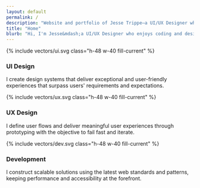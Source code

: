 ```yaml
---
layout: default
permalink: /
description: "Website and portfolio of Jesse Trippe—a UI/UX Designer who enjoys coding and designing for the web."
title: "Home"
blurb: "Hi, I'm Jesse&mdash;a UI/UX Designer who enjoys coding and designing for the web."
---
```


<section class="py-32 grid md:grid-cols-3 gap-10 xl:gap-x-24">
  <div>
    <div class="mb-6 h-48 w-40">
      {% include vectors/ui.svg class="h-48 w-40 fill-current" %}
    </div>
    <h3 class="font-bold mb-6 text-xl lg:text-2xl uppercase tracking-wider">UI Design</h3>
    <p class="lg:text-xl">I create design systems that deliver exceptional and user-friendly experiences that surpass users' requirements and expectations.</p>
  </div>
  <div>
    <div class="mb-6">
      {% include vectors/ux.svg class="h-48 w-40 fill-current" %}
    </div>
    <h3 class="font-bold mb-6 text-xl lg:text-2xl uppercase tracking-wider">UX Design</h3>
    <p class="lg:text-xl">I define user flows and deliver meaningful user experiences through prototyping with the objective to fail fast and iterate.</p>
  </div>
  <div>
    <div class="mb-6">
      {% include vectors/dev.svg class="h-48 w-40 fill-current" %}
    </div>
    <h3 class="font-bold mb-6 text-xl lg:text-2xl uppercase tracking-wider">Development</h3>
    <p class="lg:text-xl">I construct scalable solutions using the latest web standards and patterns, keeping performance and accessibility at the forefront.</p>
  </div>
</section>